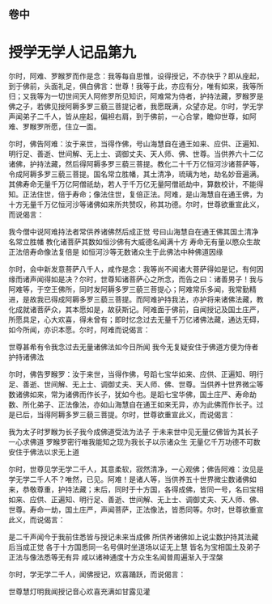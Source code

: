 <hgroup>
  <h2>卷中</h2>
  <h1>授学无学人记品第九</h1>
</hgroup>
<p>
  尔时，阿难、罗睺罗而作是念：我等每自思惟，设得授记，不亦快乎？即从座起，到于佛前，头面礼足，俱白佛言：世尊！我等于此，亦应有分，唯有如来，我等所归；又我等为一切世间天人阿修罗所见知识，阿难常为侍者，护持法藏，罗睺罗是佛之子，若佛见授阿耨多罗三藐三菩提记者，我愿既满，众望亦足。尔时，学无学声闻弟子二千人，皆从座起，偏袒右肩，到于佛前，一心合掌，瞻仰世尊，如阿难、罗睺罗所愿，住立一面。
</p>
<p>
  尔时，佛告阿难：汝于来世，当得作佛，号山海慧自在通王如来、应供、正遍知、明行足、善逝、世间解、无上士、调御丈夫、天人师、佛、世尊。当供养六十二亿诸佛，护持法藏，然后得阿耨多罗三藐三菩提。教化二十千万亿恒河沙诸菩萨等，令成阿耨多罗三藐三菩提。国名常立胜幡，其土清净，琉璃为地，劫名妙音遍满。其佛寿命无量千万亿阿僧祇劫，若人于千万亿无量阿僧祇劫中，算数校计，不能得知。正法住世，倍于寿命；像法住世，复倍正法。阿难，是山海慧自在通王佛，为十方无量千万亿恒河沙等诸佛如来所共赞叹，称其功德。尔时，世尊欲重宣此义，而说偈言：
</p>
<div class="commentary">
  <span>我今僧中说</span
  ><span>阿难持法者</span
  ><span>常供养诸佛</span
  ><span>然后成正觉</span>
  <span>号曰山海慧</span
  ><span>自在通王佛</span
  ><span>其国土清净</span
  ><span>名常立胜幡</span>
  <span>教化诸菩萨</span
  ><span>其数如恒沙</span
  ><span>佛有大威德</span
  ><span>名闻满十方</span>
  <span>寿命无有量</span
  ><span>以愍众生故</span
  ><span>正法倍寿命</span
  ><span>像法复倍是</span>
  <span>如恒河沙等</span
  ><span>无数诸众生</span
  ><span>于此佛法中</span
  ><span>种佛道因缘</span>
</div>
<p>
  尔时，会中新发意菩萨八千人，咸作是念：我等尚不闻诸大菩萨得如是记，有何因缘而诸声闻得如是决？尔时，世尊知诸菩萨心之所念，而告之曰：诸善男子！我与阿难等，于空王佛所，同时发阿耨多罗三藐三菩提心；阿难常乐多闻，我常勤精进，是故我已得成阿耨多罗三藐三菩提。而阿难护持我法，亦护将来诸佛法藏，教化成就诸菩萨众，其本愿如是，故获斯记。阿难面于佛前，自闻授记及国土庄严，所愿具足，心大欢喜，得未曾有；即时忆念过去无量千万亿诸佛法藏，通达无碍，如今所闻，亦识本愿。尔时，阿难而说偈言：
</p>
<div class="commentary">
  <span>世尊甚希有</span
  ><span>令我念过去</span
  ><span>无量诸佛法</span
  ><span>如今日所闻</span>
  <span>我今无复疑</span
  ><span>安住于佛道</span
  ><span>方便为侍者</span
  ><span>护持诸佛法</span>
</div>
<p>
  尔时，佛告罗睺罗：汝于来世，当得作佛，号蹈七宝华如来、应供、正遍知、明行足、善逝、世间解、无上士、调御丈夫、天人师、佛、世尊。当供养十世界微尘等数诸佛如来，常为诸佛而作长子，犹如今也。是蹈七宝华佛，国土庄严、寿命劫数、所化弟子、正法像法，亦如山海慧自在通王如来无异，亦为此佛而作长子。过是已后，当得阿耨多罗三藐三菩提。尔时，世尊欲重宣此义，而说偈言：
</p>
<div class="commentary">
  <span>我为太子时</span
  ><span>罗睺为长子</span
  ><span>我今成佛道</span
  ><span>受法为法子</span>
  <span>于未来世中</span
  ><span>见无量亿佛</span
  ><span>皆为其长子</span
  ><span>一心求佛道</span>
  <span>罗睺罗密行</span
  ><span>唯我能知之</span
  ><span>现为我长子</span
  ><span>以示诸众生</span>
  <span>无量亿千万</span
  ><span>功德不可数</span
  ><span>安住于佛法</span
  ><span>以求无上道</span>
</div>
<p>
  尔时，世尊见学无学二千人，其意柔软，寂然清净，一心观佛；佛告阿难：汝见是学无学二千人不？唯然，已见。阿难！是诸人等，当供养五十世界微尘数诸佛如来，恭敬尊重，护持法藏；末后，同时于十方国，各得成佛，皆同一号，名曰宝相如来、应供、正遍知、明行足、善逝、世间解、无上士、调御丈夫、天人师、佛、世尊。寿命一劫，国土庄严，声闻菩萨，正法像法，皆悉同等。尔时，世尊欲重宣此义，而说偈言：
</p>
<div class="commentary">
  <span>是二千声闻</span
  ><span>今于我前住</span
  ><span>悉皆与授记</span
  ><span>未来当成佛</span>
  <span>所供养诸佛</span
  ><span>如上说尘数</span
  ><span>护持其法藏</span
  ><span>后当成正觉</span>
  <span>各于十方国</span
  ><span>悉同一名号</span
  ><span>俱时坐道场</span
  ><span>以证无上慧</span>
  <span>皆名为宝相</span
  ><span>国土及弟子</span
  ><span>正法与像法</span
  ><span>悉等无有异</span>
  <span>咸以诸神通</span
  ><span>度十方众生</span
  ><span>名闻普周遍</span
  ><span>渐入于涅槃</span>
</div>
<p>
  尔时，学无学二千人，闻佛授记，欢喜踊跃，而说偈言：
</p>
<div class="commentary">
  <span>世尊慧灯明</span
  ><span>我闻授记音</span
  ><span>心欢喜充满</span
  ><span>如甘露见灌</span>
</div>
